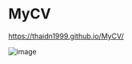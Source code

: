 # MyCV
https://thaidn1999.github.io/MyCV/

![image](https://user-images.githubusercontent.com/73776342/172796349-f3fccb68-d781-4068-bef8-9821685f0dc7.png)

